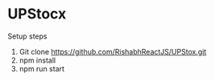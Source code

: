 # UPStocx

Setup steps
1. Git clone https://github.com/RishabhReactJS/UPStox.git
2. npm install
3. npm run start
